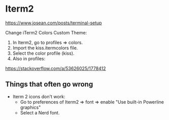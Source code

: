# Iterm2

<https://www.josean.com/posts/terminal-setup>

Change iTerm2 Colors Custom Theme:

1. In Iterm2, go to profiles => colors.
2. Import the kiss.itermcolors file.
3. Select the color profile (kiss).
4. Also in profiles:

<https://stackoverflow.com/a/53626025/1778412>

## Things that often go wrong

- Iterm 2 icons don't work:
  - Go to preferences of Iterm2 => font => enable "Use built-in Powerline graphics"
  - Select a Nerd font.
